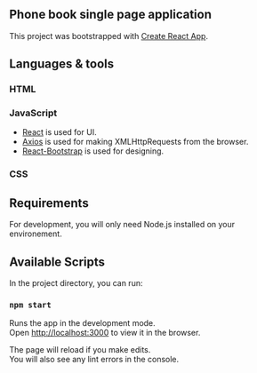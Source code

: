 ## Phone book single page application

This project was bootstrapped with [Create React App](https://github.com/facebook/create-react-app).

## Languages & tools

### HTML

### JavaScript

- [React](http://facebook.github.io/react) is used for UI.
- [Axios](https://www.npmjs.com/package/axios) is used for making XMLHttpRequests from the browser.
- [React-Bootstrap](https://react-bootstrap.netlify.com/) is used for designing.

### CSS

## Requirements

For development, you will only need Node.js installed on your environement.

## Available Scripts

In the project directory, you can run:

### `npm start`

Runs the app in the development mode.<br>
Open [http://localhost:3000](http://localhost:3000) to view it in the browser.

The page will reload if you make edits.<br>
You will also see any lint errors in the console.
